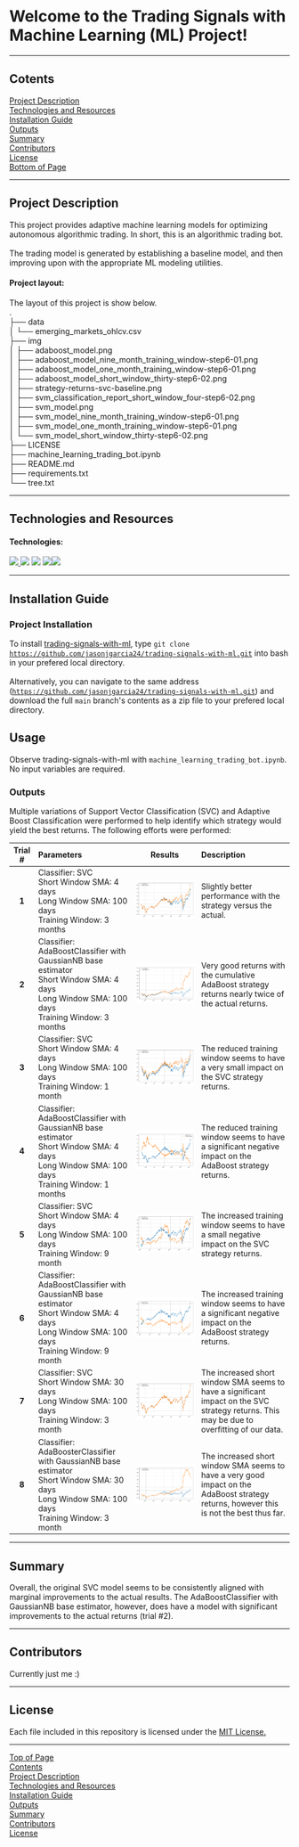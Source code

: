# Welcome to the Trading Signals with Machine Learning (ML) Project!<a id="Top-of-Page">
***
## Cotents<a id="Contents">
[Project Description](#Project-Description)<br>
[Technologies and Resources](#Technologies-Resources)<br>
[Installation Guide](#Installation-Guide)<br>
[Outputs](#Outputs)<br>
[Summary](#Summary)<br>
[Contributors](#Contributors)<br>
[License](#License)<br>
[Bottom of Page](#Bottom-of-Page)<br>

***
## Project Description<a id="Project-Description">
This project provides adaptive machine learning models for optimizing autonomous algorithmic trading. In short, this is an algorithmic trading bot.<br><br>
The trading model is generated by establishing a baseline model, and then improving upon with the appropriate ML modeling utilities.<br>
    
#### Project layout:
The layout of this project is show below.<br>
.<br>
├── data<br>
│   └── emerging_markets_ohlcv.csv<br>
├── img<br>
│   ├── adaboost_model.png<br>
│   ├── adaboost_model_nine_month_training_window-step6-01.png<br>
│   ├── adaboost_model_one_month_training_window-step6-01.png<br>
│   ├── adaboost_model_short_window_thirty-step6-02.png<br>
│   ├── strategy-returns-svc-baseline.png<br>
│   ├── svm_classification_report_short_window_four-step6-02.png<br>
│   ├── svm_model.png<br>
│   ├── svm_model_nine_month_training_window-step6-01.png<br>
│   ├── svm_model_one_month_training_window-step6-01.png<br>
│   └── svm_model_short_window_thirty-step6-02.png<br>
├── LICENSE<br>
├── machine_learning_trading_bot.ipynb<br>
├── README.md<br>
├── requirements.txt<br>
└── tree.txt<br>

***
## Technologies and Resources<a id="Technologies-Resources">
#### Technologies:
<a href="https://docs.python.org/release/3.8.0/" title="https://docs.python.org/release/3.8.0/"><img src="https://img.shields.io/badge/python-3.8%2B-red">
<a href="https://pandas.pydata.org/docs/" title="https://pandas.pydata.org/docs/"><img src="https://img.shields.io/badge/pandas-1.3.1-green"></a>
<a href="https://jupyter-notebook.readthedocs.io/en/stable/" title="https://jupyter-notebook.readthedocs.io/en/stable/"><img src="https://img.shields.io/badge/jupyter--notebook-5.7.11-blue"></a>
<a href="https://scikit-learn.org/" title="https://scikit-learn.org/"><img src="https://img.shields.io/badge/scikit_learn-0.24.2-orange"></a><a href="https://matplotlib.org/stable/tutorials/introductory/pyplot.html" title="https://matplotlib.org/stable/tutorials/introductory/pyplot.html"><img src="https://img.shields.io/badge/matplotlib-3.4.2-green"></a>

***
## Installation Guide<a id="Installation-Guide">
### Project Installation
To install <a href="https://github.com/jasonjgarcia24/trading-signals-with-ml.git" title="https://github.com/jasonjgarcia24/trading-signals-with-ml.git">trading-signals-with-ml</a>, type <code>git clone https://github.com/jasonjgarcia24/trading-signals-with-ml.git</code> into bash in your prefered local directory.<br><br>
Alternatively, you can navigate to the same address (<code>https://github.com/jasonjgarcia24/trading-signals-with-ml.git</code>) and download the full <code>main</code> branch's contents as a zip file to your prefered local directory.<br>

## Usage<a id="Usage">
Observe trading-signals-with-ml with <code>machine_learning_trading_bot.ipynb</code>. No input variables are required.<br>

### Outputs<a id="Outputs">
Multiple variations of Support Vector Classification (SVC) and Adaptive Boost Classification were performed to help identify which strategy would yield the best returns. The following efforts were performed:<br>
    
| Trial # | Parameters | Results | Description |
| :---:   |:---       | :---:   | :---        |
| **1** | Classifier: SVC<br>Short Window SMA: 4 days<br>Long Window SMA: 100 days<br>Training Window: 3 months | <img src="img/svm_model.png" title="Support Vector Classification"> | Slightly better performance with the strategy versus the actual. |
| **2** | Classifier: AdaBoostClassifier with GaussianNB base estimator<br>Short Window SMA: 4 days<br>Long Window SMA: 100 days<br>Training Window: 3 months| <img src="img/adaboost_model.png" title="Adaptive Boosting Classification"><br>| Very good returns with the cumulative AdaBoost strategy returns nearly twice of the actual returns. |
| **3** | Classifier: SVC<br>Short Window SMA: 4 days<br>Long Window SMA: 100 days<br>Training Window: 1 month | <img src="img/svm_model_one_month_training_window-step6-01.png" title="Support Vector Classification-1 Month Training Window"> | The reduced training window seems to have a very small impact on the SVC strategy returns. |
| **4** | Classifier: AdaBoostClassifier with GaussianNB base estimator<br>Short Window SMA: 4 days<br>Long Window SMA: 100 days<br>Training Window: 1 months| <img src="img/adaboost_model_one_month_training_window-step6-01.png" title="Adaptive Boosting Classification-1 Month Training Window"> | The reduced training window seems to have a significant negative impact on the AdaBoost strategy returns. |
| **5** | Classifier: SVC<br>Short Window SMA: 4 days<br>Long Window SMA: 100 days<br>Training Window: 9 month | <img src="img/svm_model_nine_month_training_window-step6-01.png" title="Support Vector Classification-9 Month Training Window"> | The increased training window seems to have a small negative impact on the SVC strategy returns. |
| **6** | Classifier: AdaBoostClassifier with GaussianNB base estimator<br>Short Window SMA: 4 days<br>Long Window SMA: 100 days<br>Training Window: 9 month | <img src="img/adaboost_model_nine_month_training_window-step6-01.png" title="Adaptive Boosting Classification-9 Month Training Window"> | The increased training window seems to have a significant negative impact on the AdaBoost strategy returns. |
| **7** | Classifier: SVC<br>Short Window SMA: 30 days<br>Long Window SMA: 100 days<br>Training Window: 3 month | <img src="img/svm_model_short_window_thirty-step6-02.png" title="Support Vector Classification-30 Days Short SMA"> | The increased short window SMA seems to have a significant impact on the SVC strategy returns. This may be due to overfitting of our data. |
| **8** | Classifier: AdaBoosterClassifier with GaussianNB base estimator<br>Short Window SMA: 30 days<br>Long Window SMA: 100 days<br>Training Window: 3 month | <img src="img/adaboost_model_short_window_thirty-step6-02.png" title="Support Vector Classification-30 Days Short SMA"> | The increased short window SMA seems to have a very good impact on the AdaBoost strategy returns, however this is not the best thus far. |<br>

***
## Summary<a id="Summary">
Overall, the original SVC model seems to be consistently aligned with marginal improvements to the actual results. The AdaBoostClassifier with GaussianNB base estimator, however, does have a model with significant improvements to the actual returns (trial \#2).<br>
    
***
## Contributors<a id="Contributors">
Currently just me :)<br>

***
## License<a id="License">
Each file included in this repository is licensed under the <a href="https://github.com/jasonjgarcia24/trading-signals-with-ml/blob/53af4dfded97e34abf0726e01e7a4c92a4c4704b/LICENSE" title="LICENSE">MIT License.</a>

***
[Top of Page](#Top-of-Page)<br>
[Contents](#Contents)<br>
[Project Description](#Project-Description)<br>
[Technologies and Resources](#Technologies-Resources)<br>
[Installation Guide](#Installation-Guide)<br>
[Outputs](#Outputs)<br>
[Summary](#Summary)<br>
[Contributors](#Contributors)<br>
[License](#License)<br>
<a id="Bottom-of-Page"></a>
